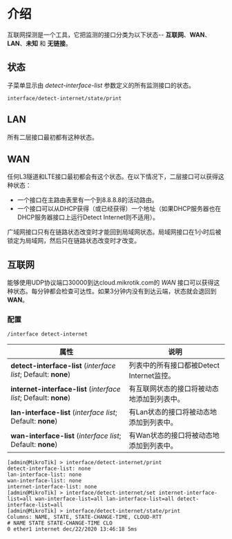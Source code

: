 # 介绍

互联网探测是一个工具，它把监测的接口分类为以下状态-- **互联网**、**WAN**、**LAN**、**未知** 和 **无链接**。

## 状态

子菜单显示由 _detect-interface-list_ 参数定义的所有监测接口的状态。

`interface/detect-internet/state/print`

## LAN

所有二层接口最初都有这种状态。

## WAN

任何L3隧道和LTE接口最初都会有这个状态。在以下情况下，二层接口可以获得这种状态：

- 一个接口在主路由表里有一个到8.8.8.8的活动路由。
- 一个接口可以从DHCP获得（或已经获得）一个地址（如果DHCP服务器也在DHCP服务器接口上运行Detect Internet则不适用）。

广域网接口只有在链路状态改变时才能回到局域网状态。局域网接口在1小时后被锁定为局域网，然后只在链路状态改变时才改变。

## 互联网

能够使用UDP协议端口30000到达cloud.mikrotik.com的 _WAN_ 接口可以获得这种状态。每分钟都会检查可达性。如果3分钟内没有到达云端，状态就会退回到 **WAN**。

### 配置

`/interface detect-internet`

| 属性                                                              | 说明                                       |
| ----------------------------------------------------------------- | ------------------------------------------ |
| **detect-interface-list** (_interface list_; Default: **none**)   | 列表中的所有接口都被Detect Internet监控。  |
| **internet-interface-list** (_interface list_; Default: **none**) | 有互联网状态的接口将被动态地添加到列表中。 |
| **lan-interface-list** (_interface list_; Default: **none**)      | 有Lan状态的接口将被动态地添加到列表中。    |
| **wan-interface-list** (_interface list_; Default: **none**)      | 有Wan状态的接口将被动态地添加到列表中。    |

```shell
[admin@MikroTik] > interface/detect-internet/print
detect-interface-list: none
lan-interface-list: none
wan-interface-list: none
internet-interface-list: none
[admin@MikroTik] > interface/detect-internet/set internet-interface-list=all wan-interface-list=all lan-interface-list=all detect-interface-list=all
[admin@MikroTik] > interface/detect-internet/state/print
Columns: NAME, STATE, STATE-CHANGE-TIME, CLOUD-RTT
# NAME STATE STATE-CHANGE-TIME CLO
0 ether1 internet dec/22/2020 13:46:18 5ms
```

